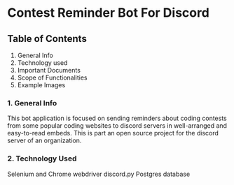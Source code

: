 # Contest Reminder Bot For Discord


## Table of Contents

1. General Info
2. Technology used
3. Important Documents
4. Scope of Functionalities
5. Example Images

### 1. General Info

This bot application is focused on sending reminders about coding contests from some popular coding websites to discord servers in well-arranged and easy-to-read embeds. 
This is part an open source project for the discord server of an organization.


### 2. Technology Used
Selenium and Chrome webdriver
discord.py
Postgres database
